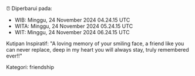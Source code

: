 ⏰ Diperbarui pada:
- WIB: Minggu, 24 November 2024 04.24.15 UTC
- WITA: Minggu, 24 November 2024 05.24.15 UTC
- WIT: Minggu, 24 November 2024 06.24.15 UTC

Kutipan Inspiratif:
"A loving memory of your smiling face, a friend like you can never replace, deep in my heart you will always stay, truly remembered ever!!"


Kategori: friendship


